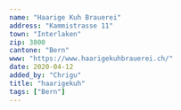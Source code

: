 ```yaml
---
name: "Haarige Kuh Brauerei"
address: "Kammistrasse 11"
town: "Interlaken"
zip: 3800
cantone: "Bern"
www: "https://www.haarigekuhbrauerei.ch/"
date: 2020-04-12
added_by: "Chrigu"
title: "haarigekuh"
tags: ["Bern"]
---
```

